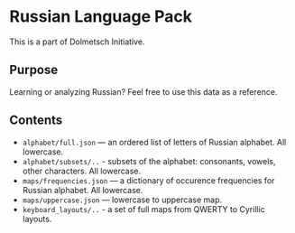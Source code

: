 # Russian Language Pack

This is a part of Dolmetsch Initiative.


## Purpose

Learning or analyzing Russian? Feel free to use this data as a reference.


## Contents
* `alphabet/full.json` — an ordered list of letters of Russian alphabet. All lowercase.
* `alphabet/subsets/..` - subsets of the alphabet: consonants, vowels, other characters. All lowercase.
* `maps/frequencies.json` — a dictionary of occurence frequencies for Russian alphabet. All lowercase.
* `maps/uppercase.json` — lowercase to uppercase map.
* `keyboard_layouts/..` - a set of full maps from QWERTY to Cyrillic layouts.
